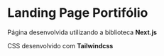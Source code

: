 # Landing Page Portifólio

Página desenvolvida utilizando a biblioteca **Next.js**

CSS desenvolvido com **Tailwindcss**
